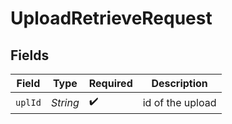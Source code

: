 # UploadRetrieveRequest


## Fields

| Field              | Type               | Required           | Description        |
| ------------------ | ------------------ | ------------------ | ------------------ |
| `uplId`            | *String*           | :heavy_check_mark: | id of the upload   |